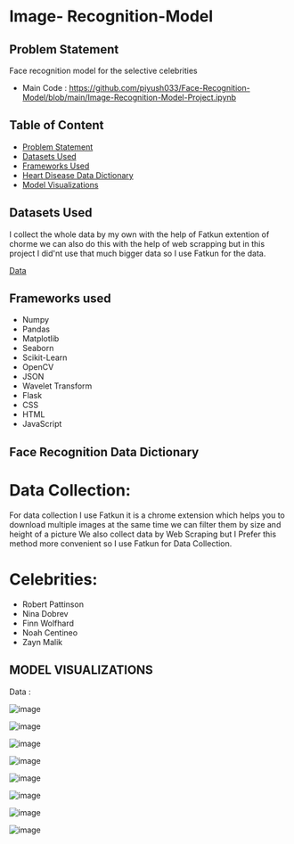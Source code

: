# Image- Recognition-Model

## Problem Statement 

Face recognition model for the selective celebrities 
* Main Code : https://github.com/piyush033/Face-Recognition-Model/blob/main/Image-Recognition-Model-Project.ipynb

## Table of Content

* [Problem Statement](https://github.com/piyush033/Heart-Disease-Classification-Model/blob/main/README.md#problem-statement)
* [Datasets Used](https://github.com/piyush033/Heart-Disease-Classification-Model/blob/main/README.md#datasets-used)
* [Frameworks Used](https://github.com/piyush033/Heart-Disease-Classification-Model/blob/main/README.md#frameworks-used)
* [Heart Disease Data Dictionary](https://github.com/piyush033/Heart-Disease-Classification-Model/blob/main/README.md#heart-disease-data-dictionary)
* [Model Visualizations](https://github.com/piyush033/Heart-Disease-Classification-Model/blob/main/README.md#model-visualizations)

## Datasets Used 

I collect the whole data by my own with the help of Fatkun extention of chorme we can also do this with the help of web scrapping but in this project I did'nt use that much bigger data so I use Fatkun for the data.

[Data](https://github.com/piyush033/Face-Recognition-Model/tree/main/Model/Dataset)

## Frameworks used

* Numpy
* Pandas
* Matplotlib
* Seaborn
* Scikit-Learn
* OpenCV
* JSON
* Wavelet Transform
* Flask
* CSS
* HTML
* JavaScript

## Face Recognition Data Dictionary

# Data Collection:
For data collection I use Fatkun it is a chrome extension which helps you to download multiple images at the same time we can filter them by size and height of a picture 
We also collect data by Web Scraping but I Prefer this method more convenient  so I use Fatkun for Data Collection.

# Celebrities:
* Robert Pattinson
* Nina Dobrev
* Finn Wolfhard
* Noah Centineo
* Zayn Malik 

 
## MODEL VISUALIZATIONS 

Data :

![image](https://user-images.githubusercontent.com/100412728/187747303-c4a390d9-e236-48f6-a1d2-b55b3b838042.png)

![image](https://user-images.githubusercontent.com/100412728/187747377-42e8ca03-93f3-474f-a827-48b549ba4b1c.png)

![image](https://user-images.githubusercontent.com/100412728/187747420-3307872a-54ed-4509-a1cc-ce9a9ae1f141.png)

![image](https://user-images.githubusercontent.com/100412728/187747479-86958b47-400f-4b3a-9a52-7723fbc85ce7.png)

![image](https://user-images.githubusercontent.com/100412728/187747513-fa94ebe5-6915-466f-a62c-a2c8791dca4b.png)

![image](https://user-images.githubusercontent.com/100412728/187747579-8bad5ce4-6d97-4d0d-b1ec-ffe1b7f5654b.png)

![image](https://user-images.githubusercontent.com/100412728/187747685-4b25ae3d-1812-4333-a911-893dd3ad6372.png)

![image](https://user-images.githubusercontent.com/100412728/187747801-482499bd-bf85-4608-811c-5029adc5ef25.png)






